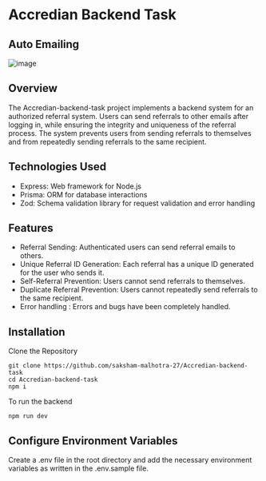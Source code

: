# Accredian Backend Task
## Auto Emailing
![image](https://github.com/user-attachments/assets/a84daac2-32a7-4c67-bb47-a1ada98cf0dc)

## Overview
The Accredian-backend-task project implements a backend system for an authorized referral system. Users can send referrals to other emails after logging in, while ensuring the integrity and uniqueness of the referral process. The system prevents users from sending referrals to themselves and from repeatedly sending referrals to the same recipient.

## Technologies Used
+ Express: Web framework for Node.js
+ Prisma: ORM for database interactions
+ Zod: Schema validation library for request validation and error handling

## Features
+ Referral Sending: Authenticated users can send referral emails to others.
+ Unique Referral ID Generation: Each referral has a unique ID generated for the user who sends it.
+ Self-Referral Prevention: Users cannot send referrals to themselves.
+ Duplicate Referral Prevention: Users cannot repeatedly send referrals to the same recipient.
+ Error handling : Errors and bugs have been completely handled.

## Installation

Clone the Repository
```
git clone https://github.com/saksham-malhotra-27/Accredian-backend-task
cd Accredian-backend-task
npm i
```
To run the backend
```
npm run dev
```

## Configure Environment Variables
Create a .env file in the root directory and add the necessary environment variables as written in the .env.sample file.

